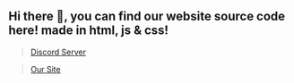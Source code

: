 ## Hi there 🤗, you can find our website source code  here! made in html, js & css!

> [Discord Server](https://discord.gg/Ybp4she5yt)

> [Our Site](https://vein.to)
> 

